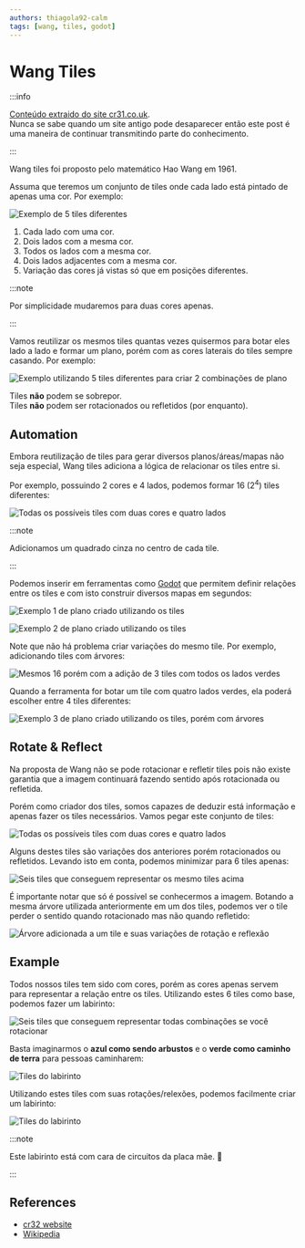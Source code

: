 ```yaml
---
authors: thiagola92-calm
tags: [wang, tiles, godot]
---
```


# Wang Tiles

:::info

[Conteúdo extraido do site cr31.co.uk](http://www.cr31.co.uk/stagecast/wang/intro.html).  
Nunca se sabe quando um site antigo pode desaparecer então este post é uma maneira de continuar transmitindo parte do conhecimento.  

:::

Wang tiles foi proposto pelo matemático Hao Wang em 1961.  

Assuma que teremos um conjunto de tiles onde cada lado está pintado de apenas uma cor. Por exemplo:  

![Exemplo de 5 tiles diferentes](./tiles.svg)  

1. Cada lado com uma cor.  
2. Dois lados com a mesma cor.  
3. Todos os lados com a mesma cor.
4. Dois lados adjacentes com a mesma cor.
5. Variação das cores já vistas só que em posições diferentes.

:::note

Por simplicidade mudaremos para duas cores apenas.  

:::

Vamos reutilizar os mesmos tiles quantas vezes quisermos para botar eles lado a lado e formar um plano, porém com as cores laterais do tiles sempre casando. Por exemplo:  

![Exemplo utilizando 5 tiles diferentes para criar 2 combinações de plano](./tiles_match.svg)  

Tiles **não** podem se sobrepor.  
Tiles **não** podem ser rotacionados ou refletidos (por enquanto).  

## Automation

Embora reutilização de tiles para gerar diversos planos/áreas/mapas não seja especial, Wang tiles adiciona a lógica de relacionar os tiles entre si.  

Por exemplo, possuindo 2 cores e 4 lados, podemos formar 16 (2<sup>4</sup>) tiles diferentes:  

![Todas os possíveis tiles com duas cores e quatro lados](./sides.svg)  

:::note

Adicionamos um quadrado cinza no centro de cada tile.

:::

Podemos inserir em ferramentas como [Godot](https://godotengine.org/) que permitem definir relações entre os tiles e com isto construir diversos mapas em segundos:  

![Exemplo 1 de plano criado utilizando os tiles](./plane00.png)  

![Exemplo 2 de plano criado utilizando os tiles](./plane01.png)  

Note que não há problema criar variações do mesmo tile. Por exemplo, adicionando tiles com árvores:  

![Mesmos 16 porém com a adição de 3 tiles com todos os lados verdes](./sides_with_trees.svg)  

Quando a ferramenta for botar um tile com quatro lados verdes, ela poderá escolher entre 4 tiles diferentes:  

![Exemplo 3 de plano criado utilizando os tiles, porém com árvores](./plane02.png)  

## Rotate & Reflect

Na proposta de Wang não se pode rotacionar e refletir tiles pois não existe garantia que a imagem continuará fazendo sentido após rotacionada ou refletida.  

Porém como criador dos tiles, somos capazes de deduzir está informação e apenas fazer os tiles necessários. Vamos pegar este conjunto de tiles:  

![Todas os possíveis tiles com duas cores e quatro lados](./sides.svg)  

Alguns destes tiles são variações dos anteriores porém rotacionados ou refletidos. Levando isto em conta, podemos minimizar para 6 tiles apenas:  

![Seis tiles que conseguem representar os mesmo tiles acima](./sides_minimalist.svg)  

É importante notar que só é possível se conhecermos a imagem. Botando a mesma árvore utilizada anteriormente em um dos tiles, podemos ver o tile perder o sentido quando rotacionado mas não quando refletido:  

![Árvore adicionada a um tile e suas variações de rotação e reflexão](./tile_with_tree.svg)  

## Example

Todos nossos tiles tem sido com cores, porém as cores apenas servem para representar a relação entre os tiles. Utilizando estes 6 tiles como base, podemos fazer um labirinto:  

![Seis tiles que conseguem representar todas combinações se você rotacionar](./sides_minimalist.svg)  

Basta imaginarmos o **azul como sendo arbustos** e o **verde como caminho de terra** para pessoas caminharem:  

![Tiles do labirinto](./maze_tiles.svg)  

Utilizando estes tiles com suas rotações/relexões, podemos facilmente criar um labirinto:  

![Tiles do labirinto](./maze.png)  

:::note

Este labirinto está com cara de circuitos da placa mãe. 🤔

:::



## References

- [cr32 website](http://www.cr31.co.uk/stagecast/wang/intro.html)  
- [Wikipedia](https://en.wikipedia.org/wiki/Wang_tile)  